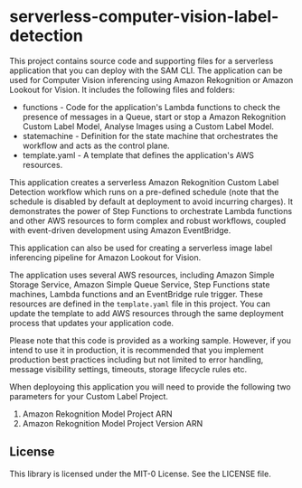 # serverless-computer-vision-label-detection 

This project contains source code and supporting files for a serverless application that you can deploy with the SAM CLI. The application can be used for Computer Vision inferencing using Amazon Rekognition or Amazon Lookout for Vision. It includes the following files and folders:

- functions - Code for the application's Lambda functions to check the presence of messages in a Queue, start or stop a Amazon Rekognition Custom Label Model, Analyse Images using a Custom Label Model.
- statemachine - Definition for the state machine that orchestrates the workflow and acts as the control plane.
- template.yaml - A template that defines the application's AWS resources.

This application creates a serverless Amazon Rekognition Custom Label Detection workflow which runs on a pre-defined schedule (note that the schedule is disabled by default at deployment to avoid incurring charges). It demonstrates the power of Step Functions to orchestrate Lambda functions and other AWS resources to form complex and robust workflows, coupled with event-driven development using Amazon EventBridge.

This application can also be used for creating a serverless image label inferencing pipeline for Amazon Lookout for Vision.

The application uses several AWS resources, including Amazon Simple Storage Service, Amazon Simple Queue Service, Step Functions state machines, Lambda functions and an EventBridge rule trigger. These resources are defined in the `template.yaml` file in this project. You can update the template to add AWS resources through the same deployment process that updates your application code.

Please note that this code is provided as a working sample. However, if you intend to use it in production, it is recommended that you implement production best practices including but not limited to error handling, message visibility settings, timeouts, storage lifecycle rules etc. 

When deployoing this application you will need to provide the following two parameters for your Custom Label Project.
1. Amazon Rekognition Model Project ARN
2. Amazon Rekognition Model Project Version ARN

## License
     
This library is licensed under the MIT-0 License. See the LICENSE file.
